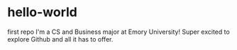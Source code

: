 # hello-world
first repo
I'm a CS and Business major at Emory University! Super excited to explore Github and all it has to offer.
